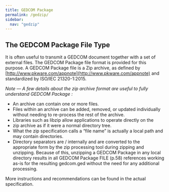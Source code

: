 ```yaml
---
title: GEDCOM Package
permalink: /gedzip/
sidebar:
  nav: "gedzip"
---
```


## The GEDCOM Package File Type

It is often useful to transmit a GEDCOM document together with a set of external
files. The GEDCOM Package file format is provided for this purpose.
A GEDCOM Package file is a Zip archive, as defined by [http://www.pkware.com/appnote](http://www.pkware.com/appnote)
and standardized by ISO/IEC 21320-1:2015.

*Note — A few details about the zip archive format are useful to fully understand GEDCOM Package :*
- An archive can contain one or more files.
- Files within an archive can be added, removed, or updated
individually without needing to re-process the rest of the archive.
- Libraries such as libzip allow applications to operate directly on the
- zip archive as if it were a normal directory tree.
- What the zip specification calls a “file name” is actually a local path
and may contain directories.
- Directory separators are / internally and are converted to the
appropriate form by the zip processing tool during zipping and
unzipping. Because of this, unzipping a GEDCOM Package in any local directory
results in all GEDCOM Package FILE (p.58) references working as-is for the
resulting gedcom.ged without the need for any additional
processing.

More instructions and recommendations can be found in the actual specification.
